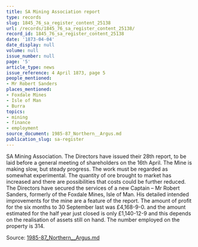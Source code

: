 ```yaml
---
title: SA Mining Association report
type: records
slug: 1845_76_sa_register_content_25138
url: /records/1845_76_sa_register_content_25138/
record_id: 1845_76_sa_register_content_25138
date: '1873-04-04'
date_display: null
volume: null
issue_number: null
page: '5'
article_type: news
issue_reference: 4 April 1873, page 5
people_mentioned:
- Mr Robert Sanders
places_mentioned:
- Foxdale Mines
- Isle of Man
- Burra
topics:
- mining
- finance
- employment
source_document: 1985-87_Northern__Argus.md
publication_slug: sa-register
---
```


SA Mining Association.  The Directors have issued their 28th report, to be laid before a general meeting of shareholders on the 16th April.  The Mine is making slow, but steady progress.  The work must be regarded as somewhat experimental.  The quantity of ore brought to market has increased and there are possibilities that costs could be further reduced.  The Directors have secured the services of a new Captain – Mr Robert Sanders, formerly of the Foxdale Mines, Isle of Man.  His detailed intended improvements for the mine are a feature of the report.  The amount of profit for the six months to 30 September last was £4,168-9-0. and the amount estimated for the half year just closed is only £1,140-12-9 and this depends on the realisation of assets still on hand.  The number employed on the property is 314.

Source: [1985-87_Northern__Argus.md](/downloads/markdown/1985-87_Northern__Argus.md)
